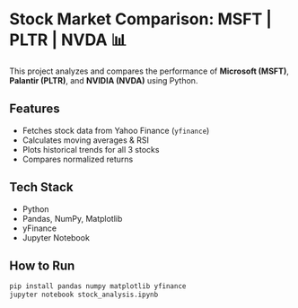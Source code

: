 # Stock Market Comparison: MSFT | PLTR | NVDA 📊

This project analyzes and compares the performance of **Microsoft (MSFT)**, **Palantir (PLTR)**, and **NVIDIA (NVDA)** using Python.

## Features
- Fetches stock data from Yahoo Finance (`yfinance`)
- Calculates moving averages & RSI
- Plots historical trends for all 3 stocks
- Compares normalized returns

## Tech Stack
- Python
- Pandas, NumPy, Matplotlib
- yFinance
- Jupyter Notebook

## How to Run
```bash
pip install pandas numpy matplotlib yfinance
jupyter notebook stock_analysis.ipynb

